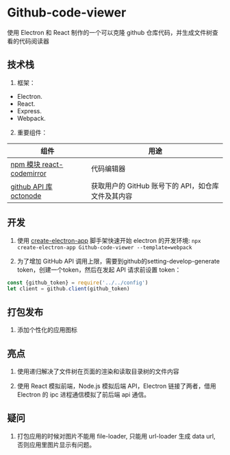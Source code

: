 # Github-code-viewer

使用 Electron 和 React 制作的一个可以克隆 github 仓库代码，并生成文件树查看的代码阅读器

## 技术栈

1. 框架：

- Electron.
- React.
- Express.
- Webpack.

2. 重要组件：

| 组件 |  用途  |
| --- | --- |
|  [npm 模块 react-codemirror](https://www.npmjs.com/package/react-codemirror)  |  代码编辑器  |
|  [github API 库 octonode](https://github.com/pksunkara/octonode) |  获取用户的 GitHub 账号下的 API，如仓库文件及其内容  |

## 开发

1. 使用 [create-electron-app](https://www.electronforge.io/) 脚手架快速开始 electron 的开发环境: `npx create-electron-app Github-code-viewer --template=webpack`

2. 为了增加 GitHub API 调用上限，需要到github的setting-develop-generate token，创建一个token，然后在发起 API 请求前设置 token：
```js
const {github_token} = require('../../config')
let client = github.client(github_token)
```

## 打包发布

1. 添加个性化的应用图标

## 亮点

1. 使用递归解决了文件树在页面的渲染和读取目录树的文件内容

2. 使用 React 模拟前端，Node.js 模拟后端 API，Electron 链接了两者，借用 Electron 的 ipc 进程通信模拟了前后端 api 通信。

## 疑问

1. 打包应用的时候对图片不能用 file-loader, 只能用 url-loader 生成 data url, 否则应用里图片显示有问题。